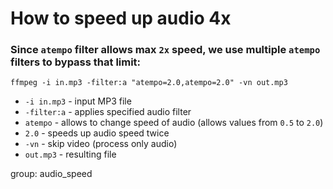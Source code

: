 # How to speed up audio 4x

### Since `atempo` filter allows max `2x` speed, we use multiple `atempo` filters to bypass that limit:

```ffmpeg
ffmpeg -i in.mp3 -filter:a "atempo=2.0,atempo=2.0" -vn out.mp3
```

- `-i in.mp3` - input MP3 file
- `-filter:a` - applies specified audio filter
- `atempo` - allows to change speed of audio (allows values from `0.5` to `2.0`)
- `2.0` - speeds up audio speed twice
- `-vn` - skip video (process only audio)
- `out.mp3` - resulting file

group: audio_speed


